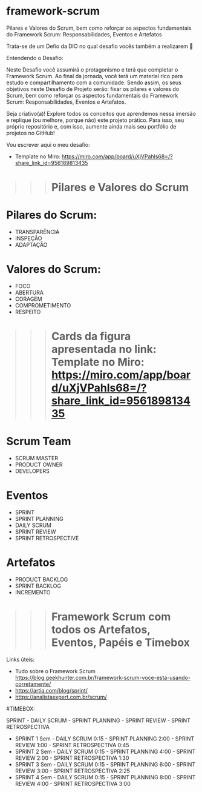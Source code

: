 # framework-scrum
Pilares e Valores do Scrum, bem como reforçar os aspectos fundamentais do Framework Scrum: Responsabilidades, Eventos e Artefatos

Trata-se de um Defio da DIO no qual desafio vocês também a realizarem 🚀

Entendendo o Desafio:

Neste Desafio você assumirá o protagonismo e terá que completar o Framework Scrum. Ao final da jornada, você terá um material rico para estudo e compartilhamento com a comunidade. Sendo assim, os seus objetivos neste Desafio de Projeto serão: fixar os pilares e valores do Scrum, bem como reforçar os aspectos fundamentais do Framework Scrum: Responsabilidades, Eventos e Artefatos. 

Seja criativo(a)! Explore todos os conceitos que aprendemos nessa imersão e replique (ou melhore, porque não) este projeto prático. Para isso, seu próprio repositório e, com isso, aumente ainda mais seu portfólio de projetos no GitHub!


Vou escrever aqui o meu desafio:
- Template no Miro: https://miro.com/app/board/uXjVPahls68=/?share_link_id=956189813435 

>>> # Pilares e Valores do Scrum
# Pilares do Scrum:
- TRANSPARÊNCIA
- INSPEÇÃO
- ADAPTAÇÃO
# Valores do Scrum:
- FOCO
- ABERTURA
- CORAGEM 
- COMPROMETIMENTO
- RESPEITO

>>> # Cards da figura apresentada no link: Template no Miro: https://miro.com/app/board/uXjVPahls68=/?share_link_id=956189813435 
# Scrum Team
- SCRUM MASTER
- PRODUCT OWNER
- DEVELOPERS
# Eventos 
- SPRINT
- SPRINT PLANNING
- DAILY SCRUM
- SPRINT REVIEW
- SPRINT RETROSPECTIVE
# Artefatos
- PRODUCT BACKLOG
- SPRINT BACKLOG
- INCREMENTO

>>> # Framework Scrum com todos os Artefatos, Eventos, Papéis e Timebox
Links úteis:
- Tudo sobre o Framework Scrum https://blog.geekhunter.com.br/framework-scrum-voce-esta-usando-corretamente/
- https://artia.com/blog/sprint/
- https://analistaexpert.com.br/scrum/


#TIMEBOX:

SPRINT - DAILY SCRUM - SPRINT PLANNING - SPRINT REVIEW - SPRINT RETROSPECTIVA

- SPRINT 1 Sem  - DAILY SCRUM 0:15 - SPRINT PLANNING 2:00 - SPRINT REVIEW 1:00 - SPRINT RETROSPECTIVA 0:45 
- SPRINT 2 Sem  - DAILY SCRUM 0:15 - SPRINT PLANNING 4:00 - SPRINT REVIEW 2:00 - SPRINT RETROSPECTIVA 1:30 
- SPRINT 3 Sem  - DAILY SCRUM 0:15 - SPRINT PLANNING 6:00 - SPRINT REVIEW 3:00 - SPRINT RETROSPECTIVA 2:25 
- SPRINT 4 Sem  - DAILY SCRUM 0:15 - SPRINT PLANNING 8:00 - SPRINT REVIEW 4:00 - SPRINT RETROSPECTIVA 3:00 
